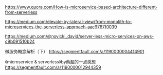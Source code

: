 
https://www.quora.com/How-is-microservice-based-architecture-different-from-serverless

https://medium.com/elevate-by-lateral-view/from-monolith-to-microservices-the-serverless-approach-aac9767f0039

https://medium.com/@novicki_david/server-less-micro-services-on-aws-c9b091510b24

微服务概念解析（下） https://segmentfault.com/a/1190000004414901

《microservice & serverless》by蔡超的一点感想 https://segmentfault.com/a/1190000012944359
